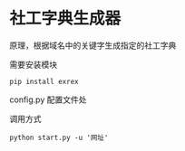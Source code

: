 # 社工字典生成器

原理，根据域名中的关键字生成指定的社工字典

需要安装模块

```
pip install exrex
```

config.py 配置文件处

调用方式

```
python start.py -u '网址'
```

